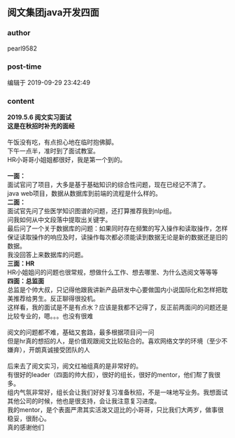 ## 阅文集团java开发四面
### author 
pearl9582
### post-time 

编辑于  2019-09-29 23:42:49
### content 
<div class="post-topic-des nc-post-content">
 <div>
  <div>
   <span style="font-weight: bold;">
    2019.5.6 阅文实习面试
   </span>
  </div>
  <div>
   <span style="font-weight: bold;">
    这是在秋招时补充的面经
   </span>
  </div>
  <br/>
 </div>
 <div>
  午饭没有吃，有点担心地在临时抱佛脚。
 </div>
 <div>
  下午一点半，准时到了面试教室。
 </div>
 <div>
  HR小哥哥小姐姐都很好，我是第一个到的。
 </div>
 <div>
  <br/>
 </div>
 <div>
  <strong>
   一面：
  </strong>
 </div>
 <div>
  面试官问了项目，大多是基于基础知识的综合性问题，现在已经记不清了。
 </div>
 <div>
  java web项目，数据从数据库到前端的流程是什么样的。
 </div>
 <div>
  <strong>
   二面：
  </strong>
 </div>
 <div>
  面试官先问了些医学知识图谱的问题，还打算推荐我到nlp组。
 </div>
 <div>
  问我如何从中文段落中提取出关键字。
 </div>
 <div>
  最后问了一个关于数据库的问题：如果同时存在频繁的写入操作和读取操作，怎样保证读取操作的响应及时，读操作每次都必须能读到数据无论是新的数据还是旧的数据。
 </div>
 <div>
  我没回答上来数据库的问题。
 </div>
 <div>
  <strong>
   三面：HR
  </strong>
 </div>
 <div>
  HR小姐姐问的问题也很常规，想做什么工作、想去哪里、为什么选阅文等等等
 </div>
 <div>
  <strong>
   四面：总监面
  </strong>
 </div>
 <div>
  总监是个帅大叔，只记得他跟我讲新产品研发中心要做国内小说国际化和怎样把耽美推荐给男生。反正聊得很投机。
 </div>
 <div>
  这样看，我的面试是不是有点水？应该是我都不记得了，反正前两面问的问题还是比较专业的，嗯。。。也没有很难
 </div>
 <div>
  <br/>
 </div>
 <div>
  阅文的问题都不难，基础又套路，最多根据项目问一问
 </div>
 <div>
  但是hr真的想招的人，是价值观跟阅文比较贴合的。喜欢网络文学的环境（至少不嫌弃），开朗真诚接受团队的人
 </div>
 <div>
  <br/>
 </div>
 <div>
  后来去了阅文实习，阅文红袖组真的是非常好的。
 </div>
 <div>
  有很好的leader（四面的帅大叔），很好的组长，很好的mentor，他们帮了我很多。
 </div>
 <div>
  组内气氛非常好，组长会让我们好好复习准备秋招，不是一味地写业务。我想面试其他公司的时候，他也是很支持，会让我注意复习进度。
 </div>
 <div>
  我的mentor，是个表面严肃其实活泼又逗比的小哥哥，只比我们大两岁，做事很稳妥，很耐心。
 </div>
 <div>
  真的感谢他们
 </div>
</div>
